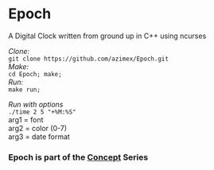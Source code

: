 # Epoch

A Digital Clock written from ground up in C++ using ncurses

_Clone:_  
`git clone https://github.com/azimex/Epoch.git`  
_Make:_  
`cd Epoch; make;`  
_Run:_  
`make run;`

_Run with options_  
`./time 2 5 "+%M:%S"`  
arg1 = font  
arg2 = color (0-7)  
arg3 = date format  

### Epoch is part of the [Concept](https://github.com/azimex/Concept) Series